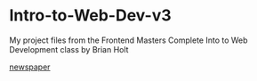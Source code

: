 # Intro-to-Web-Dev-v3
My project files from the Frontend Masters Complete Into to Web Development class by Brian Holt

[newspaper](./1-newspaper-layout/)
